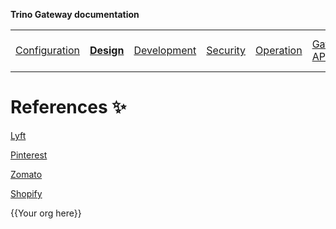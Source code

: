 **Trino Gateway documentation**

<table>
  <tr>
    <td><a href="configuration.md">Configuration</a></td>
    <td><b><a href="design.md">Design</a></b></td>
    <td><a href="development.md">Development</a></td>
    <td><a href="security.md">Security</a></td>
    <td><a href="operation.md">Operation</a></td>
    <td><a href="gateway-api.md">Gateway API</a></td>
    <td><a href="resource-groups-api.md">Resource groups API</a></td>
    <td><a href="routing-rules.md">Routing rules</a></td>
    <td><b><a href="references.md">References</a></b></td>
    <td><a href="release-notes.md">Release notes</a></td>
  </tr>
</table>

# References :sparkles:

[Lyft](https://eng.lyft.com/trino-infrastructure-at-lyft-b10adb9db01)

[Pinterest](https://medium.com/pinterest-engineering/trino-at-pinterest-a8bda7515e52)

[Zomato](https://www.zomato.com/blog/powering-data-analytics-with-trino)

[Shopify](https://shopify.engineering/faster-trino-query-execution-infrastructure)

{{Your org here}}
